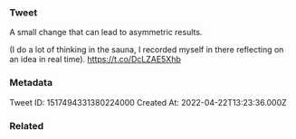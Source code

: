 ### Tweet
A small change that can lead to asymmetric results. 

(I do a lot of thinking in the sauna, I recorded myself in there reflecting on an idea in real time). https://t.co/DcLZAE5Xhb

### Metadata
Tweet ID: 1517494331380224000
Created At: 2022-04-22T13:23:36.000Z

### Related

